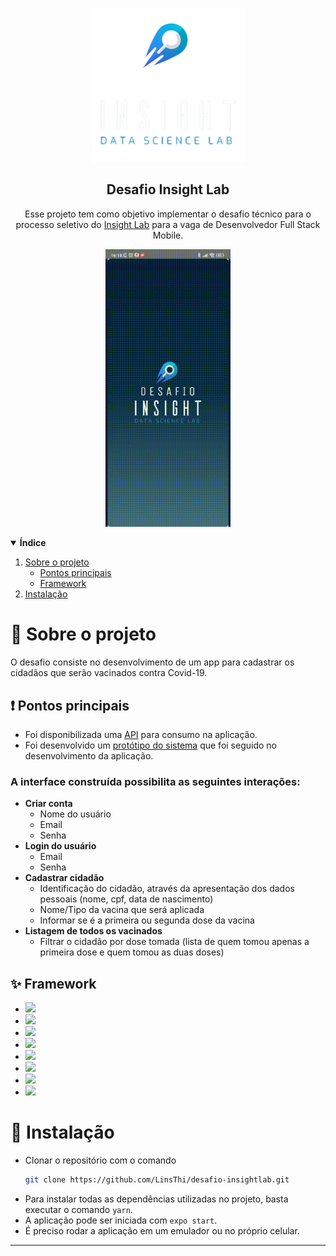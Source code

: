 <br />
<p align="center">
  <a href="https://insightlab.ufc.br">
    <img alt="desafio-insight" title="desafio-insight" src="assetsREADME/desafio-insight-icon.png" height="245px"/>
  </a>
  <h2 align="center">
    <strong>
      Desafio Insight Lab
    </strong>
  </h2>

  <p align="center">
    Esse projeto tem como objetivo implementar o desafio técnico para o processo seletivo do <a href="https://insightlab.ufc.br">Insight Lab</a> para a vaga de Desenvolvedor Full Stack Mobile.
  </p>
</p>

<p align="center"><img alt="full-app.gif" title="full-app" src="assetsREADME/full-app.gif" width="200px" /></p>

<details open="open">
  <summary>
    <strong>
      Índice
    </strong>
  </summary>
  <ol>
    <li>
      <a href="#-sobre-o-projeto">Sobre o projeto</a>
      <ul>
        <li><a href="#-pontos-principais">Pontos principais</a></li>
      </ul>
      <ul>
        <li><a href="#-framework">Framework</a></li>
      </ul>
    </li>
    <li><a href="#-instalação">Instalação</a></li>
  </ol>
</details>

# 💭 **Sobre o projeto**

O desafio consiste no desenvolvimento de um app para cadastrar os cidadãos que serão vacinados contra Covid-19.

## ❗ **Pontos principais**

- Foi disponibilizada uma [API](https://desafio-insightlab.herokuapp.com/docs/) para consumo na aplicação.
- Foi desenvolvido um [protótipo do sistema](https://www.figma.com/file/OIXMJfiB1JQimUxJCgqIXu/Seleção-Desenvolvedor-Mobile?node-id=0%3A1) que foi seguido no desenvolvimento da aplicação.

### **A interface construída possibilita as seguintes interações:**

- **Criar conta**
  - Nome do usuário
  - Email
  - Senha
- **Login do usuário**
  - Email
  - Senha
- **Cadastrar cidadão**
  - Identificação do cidadão, através da apresentação dos dados pessoais (nome, cpf, data de nascimento)
  - Nome/Tipo da vacina que será aplicada
  - Informar se é a primeira ou segunda dose da vacina
- **Listagem de todos os vacinados**
  - Filtrar o cidadão por dose tomada (lista de quem tomou apenas a primeira dose e quem tomou as duas doses)

## ✨ **Framework**

- <a href="https://reactnative.dev"><img src="https://img.shields.io/badge/React_Native-20232A?style=for-the-badge&logo=react&logoColor=61DAFB"/></a>
- <a href="https://git-scm.com"><img src="https://img.shields.io/badge/git-%23F05033.svg?style=for-the-badge&logo=git&logoColor=white"/></a>
- <a href="https://github.com"><img src="https://img.shields.io/badge/github-%23121011.svg?style=for-the-badge&logo=github&logoColor=white"/></a>
- <a href="https://styled-components.com"><img src="https://img.shields.io/badge/styled--components-DB7093?style=for-the-badge&logo=styled-components&logoColor=white"/></a>
- <a href="https://redux.js.org"><img src="https://img.shields.io/badge/redux-%23593d88.svg?style=for-the-badge&logo=redux&logoColor=white"/></a>
- <a href="https://www.typescriptlang.org"><img src="https://img.shields.io/badge/TypeScript-007ACC?style=for-the-badge&logo=typescript&logoColor=white"/></a>
- <a href="https://expo.io"><img src="https://img.shields.io/badge/Expo-1B1F23?style=for-the-badge&logo=expo&logoColor=white"/></a>
- <a href="https://yarnpkg.com"><img src="https://img.shields.io/badge/Yarn-2C8EBB?style=for-the-badge&logo=yarn&logoColor=white"/></a>

# 📲 **Instalação**

- Clonar o repositório com o comando
  ```sh
  git clone https://github.com/LinsThi/desafio-insightlab.git
  ```
- Para instalar todas as dependências utilizadas no projeto, basta executar o comando `yarn`.
- A aplicação pode ser iniciada com `expo start`.
- É preciso rodar a aplicação em um emulador ou no próprio celular.

---
